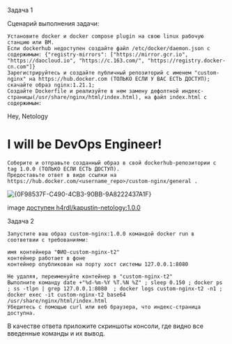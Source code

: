 
Задача 1

Сценарий выполнения задачи:

    Установите docker и docker compose plugin на свою linux рабочую станцию или ВМ.
    Если dockerhub недоступен создайте файл /etc/docker/daemon.json с содержимым: {"registry-mirrors": ["https://mirror.gcr.io", "https://daocloud.io", "https://c.163.com/", "https://registry.docker-cn.com"]}
    Зарегистрируйтесь и создайте публичный репозиторий с именем "custom-nginx" на https://hub.docker.com (ТОЛЬКО ЕСЛИ У ВАС ЕСТЬ ДОСТУП);
    скачайте образ nginx:1.21.1;
    Создайте Dockerfile и реализуйте в нем замену дефолтной индекс-страницы(/usr/share/nginx/html/index.html), на файл index.html с содержимым:

<html>
<head>
Hey, Netology
</head>
<body>
<h1>I will be DevOps Engineer!</h1>
</body>
</html>

    Соберите и отправьте созданный образ в свой dockerhub-репозитории c tag 1.0.0 (ТОЛЬКО ЕСЛИ ЕСТЬ ДОСТУП).
    Предоставьте ответ в виде ссылки на https://hub.docker.com/<username_repo>/custom-nginx/general .

![{0F98537F-C490-4CB3-90BB-9A8222437A1F}](https://github.com/user-attachments/assets/7eb47bc5-664d-4862-90a9-0f15e6c79ec7)

image [доступен h4rdl/kapustin-netology:1.0.0](https://hub.docker.com/repository/docker/h4rdl/kapustin-netology/general)

Задача 2

    Запустите ваш образ custom-nginx:1.0.0 командой docker run в соответвии с требованиями:

    имя контейнера "ФИО-custom-nginx-t2"
    контейнер работает в фоне
    контейнер опубликован на порту хост системы 127.0.0.1:8080

    Не удаляя, переименуйте контейнер в "custom-nginx-t2"
    Выполните команду date +"%d-%m-%Y %T.%N %Z" ; sleep 0.150 ; docker ps ; ss -tlpn | grep 127.0.0.1:8080  ; docker logs custom-nginx-t2 -n1 ; docker exec -it custom-nginx-t2 base64 /usr/share/nginx/html/index.html
    Убедитесь с помощью curl или веб браузера, что индекс-страница доступна.

В качестве ответа приложите скриншоты консоли, где видно все введенные команды и их вывод.


